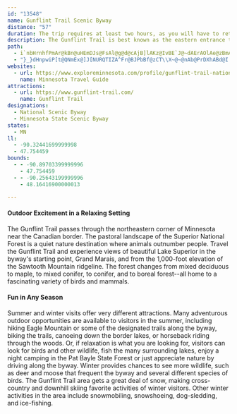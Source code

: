 ```yaml
---
id: "13548"
name: Gunflint Trail Scenic Byway
distance: "57"
duration: The trip requires at least two hours, as you will have to return to Grand Marais by the same route.
description: The Gunflint Trail is best known as the eastern entrance to the Boundary Waters Canoe Area (BWCA), a unique wilderness of more than a thousand lakes and streams joined by short overland trails called "portages."
path:
  - i`nbHrnhfPmAr@kBn@uHEmDJs@FsAl@g@d@cAjB]lAKz@IvBE`J@~dAErAOlAe@zBmAnBiCnByAPcA?m@QuAs@oAqAs@iBcGiTgFoQeA_DeGaOoDmHkH}LsCsFcAgCcBuF_C_OcAmF_BuEm@sAkByC{BgCeCkBiB_A}D{AgHwBwCa@aFPiCZcCx@oBdAaD`CuAvBq@xAmAbDo@vC}BzPi@bI]xIa@xC]bAaBhEcAhAaAl@kAh@cB^iAEcAMmJqEcCuAcCwBeAqAoCiE}Wkg@yEuHse@gb@yBsBy@cAyCuE}CyGeMmYi@eA_B_CiBgBuAeAuCwAyBg@{BSeEC_CUcAYy@]aCiA}@_@}@]m\yJ}~Bks@cA]cCoA}@s@sByBc|AajB}BoCeFoGyAsCwSmd@e@_Ai@q@c@uAiNc[yAaCq@w@mBkAuBa@}BFk`AtRmCb@mCFiEe@eMmDsCa@cPo@oC[mCm@{IkDmCe@oC?_f@xD{G^aAG}@W{MaEeAWaAEeANiAZ}@x@u@jAcBhD}Z`p@wApDgI|VeAfEmCnO}@lE}EtQ}@lE}J|o@y@rEiAfEoEfNeEvN_C`HgW~j@_BfCsBpB{VbRy@|@GD_@XYDMCMAqAzA_BtCiOb^wKvVsBlGiCfKuH|XeArBiAnAmAhAoGlDgA`@}BxAy@r@eA\yBtA}@^cCVcCEoQgEeKkG_AOck@WeAJeAX{@d@mE|DiBn@w@@q@Mu@YeT{LkE{D_MoOaIqJcAu@_AWeAK}@J}A|@s@t@ao@~kAkBtCeKlNo@fAi@lAcApDyD|Ty@tDc@pAm@dAq@z@aZjZwBbB}Z|RySzH}GlDcAl@}@v@_CrAqHxGsYp[}AlC{LrWwClFiEpGmDfEqItH}B`CcEvDuBrAcC`@eABq@IqFcBqAOaAJuAx@u@j@iO`NyAlC_@xAY`Ee@hO]dEYxAcAhDuQle@iA|De@fCeH~h@e@tEcBnTk@fEq@zD{@pDiAnDkGfNe@vAeAzDgAbIcE|d@i@dMKjFGvOWbES`BsGx`@YdBwAnFsArGiAdG_AtG_A~EcAtDkAjDsA|C}DbHuAtCg@pAeAtDu@fEgEvZyPjgAw@bGcFxf@YdFy@pYE`E?`MUxFiApR_@dEWzA{@dDcAxBsBfC{HtHuC~Bw@x@u@`Ak@hA}A`Ec@lCQrD?hl@IbB_@bE}Ez\_AtEm@jBmGbNmA~DgA|JmKtz@k@~D}@tDqJhYwFzOkOjd@mBhG_BfEmEfKqK~SgIdNcCtE}BdFc@tA_AxDy@xDy@bHg@pHEhBObBaAxPgAlT_@lDe@tCiDrOqF|RY`BeArHcAzSElBAdB?dBCvAAf@ChASlEc@~DaB|Jg@lEcB|VMdIB`IS|HRxPc@bLo@~DKzAd@pH|Ejm@XxEHxEM`IuCft@CtERrExEjg@xAjK~@lI`G~r@T`BjEvPx@`EfL|cA^rEFdBHfEC`EsA~b@IhNbAj|@rBhc@D`HO`E_@xDkIrd@e@tDYdEIfEY`wABfG~@vs@h@rH|CpQd@fEXvE~@dVBjB?xCSnGo@jHc@nC_@~GZ|KGfBw@vD}IvQmA`Dk@vDw@hKKrEHjBXlB~@nDxAvHBvBs@b^WzD{@pF_AzCyAxCyPnWyPdQcB|@u@J}GeB}AEwAj@g@f@c@r@iDzI}@lDi@~Ds@pVUjDo@xCoBrE}@lCm@fDO`EBdAXrD|@`GPrDKlDmAnKKxDhB`p@bBzp@QbQAxHDzAb@pD~@zC`D`HZfAXjANdDY`D[jAeAlCeAhDWjCD|WMrEOxAiFhTiAtC_B~BmBzA_Ab@cCl@{KdBaA^kPhKsB~A_D`DsB~AaCr@cCLsIa@cEk@_A?kj@rD}@^gFpCaBz@iAp@mBrBcFhJy@|@yBrAcAXmT`DoSlGyBfAqBdBiGxHmDlGe@fAYlASrAIxAAvAThDZjA|AtI^xDHpCBpOJ~ARzAxDdONhA?nAGlAQfAyAfEy@zCiAdGo@nGYvAo@fB_ArA_Ax@mBdAiBzAmF|HsB|E}AvCuArAmDj@iBCmBSy@a@cByAkCyCm@WmAYiEg@iBe@qF}BcA[yB]eAm@gAgAo@{AmBcDeBoAiA]aIs@oAq@aDiC{@_@cAQcBVsDx@u^hKu@^q@r@k@~@}ErJwDzJk@fAmClD}@d@m@l@qBdA}DdAkYlFoE^_PRs@JcCl@qBx@WV_ATsBXy@a@wBNkB|@s@l@m@r@a@bA]fAOlAOjD_@hQMrAWdAs@~AEx@DtJ?hAJ~@Rp@XZ~Ab@~@j@dDxC`BhCxCdBf@f@Zp@Rv@NtBNx@Xj@b@d@d@Nj@BfCk@h@DhAz@|AvEhB`Dj@dCx@|Et@jCvA~DNt@?x@Ov@Yj@e@XkD^s@lAMxAI^UZqDlB[\S`@Cj@Bh@H`@?\DP
  - "}_}dHnpwiP[t@QNmEx@]J[NURQTIZA^Fr@BJPbBf@zCT\\X~@~@nAb@PrDXhABd@I|@e@l@gALg@TkCf@sB?kAQgAg@y@cBaAwAk@uAcA"
websites:
  - url: https://www.exploreminnesota.com/profile/gunflint-trail-national-scenic-byway/2341
    name: Minnesota Travel Guide
attractions:
  - url: https://www.gunflint-trail.com/
    name: Gunflint Trail
designations:
  - National Scenic Byway
  - Minnesota State Scenic Byway
states:
  - MN
ll:
  - -90.32441699999998
  - 47.754459
bounds:
  - - -90.89703399999996
    - 47.754459
  - - -90.25643199999996
    - 48.16416900000013

---
```


#### Outdoor Excitement in a Relaxing Setting

The Gunflint Trail passes through the northeastern corner of Minnesota near the Canadian border. The pastoral landscape of the Superior National Forest is a quiet nature destination where animals outnumber people. Travel the Gunflint Trail and experience views of beautiful Lake Superior in the byway's starting point, Grand Marais, and from the 1,000-foot elevation of the Sawtooth Mountain ridgeline. The forest changes from mixed deciduous to maple, to mixed conifer, to conifer, and to boreal forest--all home to a fascinating variety of birds and mammals.

#### Fun in Any Season

Summer and winter visits offer very different attractions. Many adventurous outdoor opportunities are available to visitors in the summer, including hiking Eagle Mountain or some of the designated trails along the byway, biking the trails, canoeing down the border lakes, or horseback riding through the woods. Or, if relaxation is what you are looking for, visitors can look for birds and other wildlife, fish the many surrounding lakes, enjoy a night camping in the Pat Bayle State Forest or just appreciate nature by driving along the byway. Winter provides chances to see more wildlife, such as deer and moose that frequent the byway and several different species of birds. The Gunflint Trail area gets a great deal of snow, making cross-country and downhill skiing favorite activities of winter visitors. Other winter activities in the area include snowmobiling, snowshoeing, dog-sledding, and ice-fishing.
